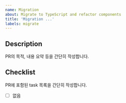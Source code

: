```yaml
---
name: Migration
about: Migrate to TypeScript and refactor components
title: 'Migration ...'
labels: migrate
---
```


## Description

PR의 목적, 내용 요약 등을 간단히 작성합니다.

## Checklist

PR에 포함된 task 목록을 간단히 작성합니다.

- [ ] 없음
